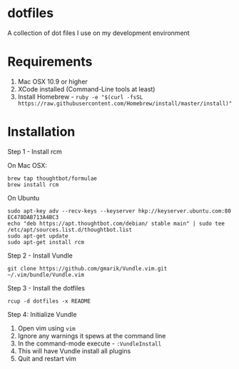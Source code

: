 dotfiles
========

A collection of dot files I use on my development environment

Requirements
============
1. Mac OSX 10.9 or higher
2. XCode installed (Command-Line tools at least)
3. Install Homebrew - `ruby -e "$(curl -fsSL https://raw.githubusercontent.com/Homebrew/install/master/install)"`


Installation
=============

Step 1 - Install rcm

On Mac OSX:

``` shell
brew tap thoughtbot/formulae
brew install rcm
```

On Ubuntu

``` shell
sudo apt-key adv --recv-keys --keyserver hkp://keyserver.ubuntu.com:80 EC478DAB713A4BC3
echo "deb https://apt.thoughtbot.com/debian/ stable main" | sudo tee /etc/apt/sources.list.d/thoughtbot.list
sudo apt-get update
sudo apt-get install rcm
```

Step 2 - Install Vundle

``` shell
git clone https://github.com/gmarik/Vundle.vim.git ~/.vim/bundle/Vundle.vim
```

Step 3 - Install the dotfiles

``` shell
rcup -d dotfiles -x README
```

Step 4: Initialize Vundle

1. Open vim using `vim`
2. Ignore any warnings it spews at the command line
3. In the command-mode execute - `:VundleInstall`
4. This will have Vundle install all plugins
5. Quit and restart vim
